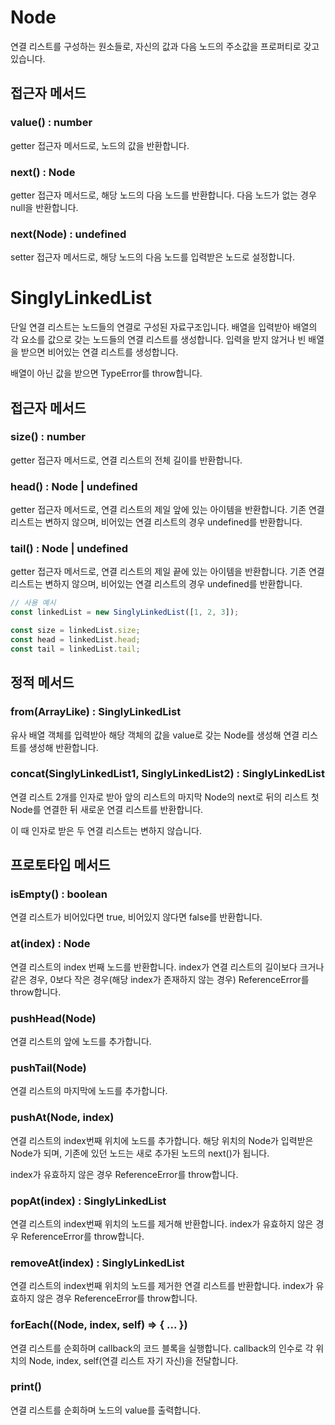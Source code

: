 # Node

연결 리스트를 구성하는 원소들로, 자신의 값과 다음 노드의 주소값을 프로퍼티로 갖고 있습니다.

## 접근자 메서드

### value() : number

getter 접근자 메서드로, 노드의 값을 반환합니다.

### next() : Node

getter 접근자 메서드로, 해당 노드의 다음 노드를 반환합니다. 다음 노드가 없는 경우 null을 반환합니다.

### next(Node) : undefined

setter 접근자 메서드로, 해당 노드의 다음 노드를 입력받은 노드로 설정합니다.

# SinglyLinkedList

단일 연결 리스트는 노드들의 연결로 구성된 자료구조입니다. 배열을 입력받아 배열의 각 요소를 값으로 갖는 노드들의 연결 리스트를 생성합니다. 입력을 받지 않거나 빈 배열을 받으면 비어있는 연결 리스트를 생성합니다.

배열이 아닌 값을 받으면 TypeError를 throw합니다.

## 접근자 메서드

### size() : number

getter 접근자 메서드로, 연결 리스트의 전체 길이를 반환합니다.

### head() : Node | undefined

getter 접근자 메서드로, 연결 리스트의 제일 앞에 있는 아이템을 반환합니다. 기존 연결 리스트는 변하지 않으며, 비어있는 연결 리스트의 경우 undefined를 반환합니다.

### tail() : Node | undefined

getter 접근자 메서드로, 연결 리스트의 제일 끝에 있는 아이템을 반환합니다. 기존 연결 리스트는 변하지 않으며, 비어있는 연결 리스트의 경우 undefined를 반환합니다.

```js
// 사용 예시
const linkedList = new SinglyLinkedList([1, 2, 3]);

const size = linkedList.size;
const head = linkedList.head;
const tail = linkedList.tail;
```

## 정적 메서드

### from(ArrayLike) : SinglyLinkedList

유사 배열 객체를 입력받아 해당 객체의 값을 value로 갖는 Node를 생성해 연결 리스트를 생성해 반환합니다.

### concat(SinglyLinkedList1, SinglyLinkedList2) : SinglyLinkedList

연결 리스트 2개를 인자로 받아 앞의 리스트의 마지막 Node의 next로 뒤의 리스트 첫 Node를 연결한 뒤 새로운 연결 리스트를 반환합니다.

이 때 인자로 받은 두 연결 리스트는 변하지 않습니다.

## 프로토타입 메서드

### isEmpty() : boolean

연결 리스트가 비어있다면 true, 비어있지 않다면 false를 반환합니다.

### at(index) : Node

연결 리스트의 index 번째 노드를 반환합니다. index가 연결 리스트의 길이보다 크거나 같은 경우, 0보다 작은 경우(해당 index가 존재하지 않는 경우) ReferenceError를 throw합니다.

### pushHead(Node)

연결 리스트의 앞에 노드를 추가합니다.

### pushTail(Node)

연결 리스트의 마지막에 노드를 추가합니다.

### pushAt(Node, index)

연결 리스트의 index번째 위치에 노드를 추가합니다. 해당 위치의 Node가 입력받은 Node가 되며, 기존에 있던 노드는 새로 추가된 노드의 next()가 됩니다.

index가 유효하지 않은 경우 ReferenceError를 throw합니다.

### popAt(index) : SinglyLinkedList

연결 리스트의 index번째 위치의 노드를 제거해 반환합니다. index가 유효하지 않은 경우 ReferenceError를 throw합니다.

### removeAt(index) : SinglyLinkedList

연결 리스트의 index번째 위치의 노드를 제거한 연결 리스트를 반환합니다. index가 유효하지 않은 경우 ReferenceError를 throw합니다.

### forEach((Node, index, self) => { ... })

연결 리스트를 순회하며 callback의 코드 블록을 실행합니다. callback의 인수로 각 위치의 Node, index, self(연결 리스트 자기 자신)을 전달합니다.

### print()

연결 리스트를 순회하며 노드의 value를 출력합니다.
